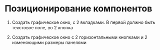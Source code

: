 # Позиционирование компонентов

1. Создать графическое окно, с 2 вкладками. В первой должно быть текстовое поле, во 2 кнопка

2. Создать графическое окно с 2 горизонтальными кнопками и 2 изменяющими размеры панелями
